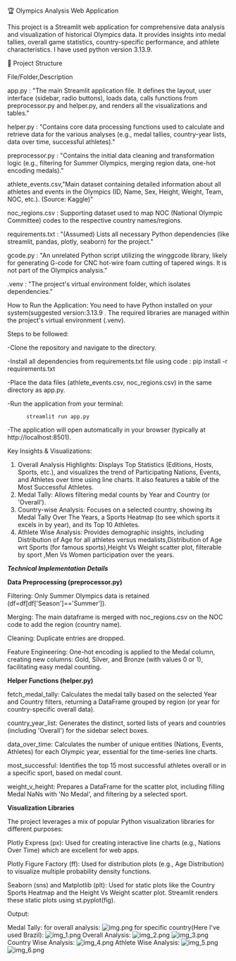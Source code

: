 🏆 Olympics Analysis Web Application

This project is a Streamlit web application for comprehensive data analysis and visualization of historical Olympics data. It provides insights into medal tallies, overall game statistics, country-specific performance, and athlete characteristics. I have used python version 3.13.9.

📁 Project Structure

File/Folder,Description

app.py : "The main Streamlit application file. It defines the layout, user interface (sidebar, radio buttons), loads data, calls functions from preprocessor.py and helper.py, and renders all the visualizations and tables."

helper.py : "Contains core data processing functions used to calculate and retrieve data for the various analyses (e.g., medal tallies, country-year lists, data over time, successful athletes)."

preprocessor.py : "Contains the initial data cleaning and transformation logic (e.g., filtering for Summer Olympics, merging region data, one-hot encoding medals)."

athlete_events.csv,"Main dataset containing detailed information about all athletes and events in the Olympics (ID, Name, Sex, Height, Weight, Team, NOC, etc.). (Source: Kaggle)"

noc_regions.csv : Supporting dataset used to map NOC (National Olympic Committee) codes to the respective country names/regions.

requirements.txt : "(Assumed) Lists all necessary Python dependencies (like streamlit, pandas, plotly, seaborn) for the project."

gcode.py : "An unrelated Python script utilizing the winggcode library, likely for generating G-code for CNC hot-wire foam cutting of tapered wings. It is not part of the Olympics analysis."

.venv : "The project's virtual environment folder, which isolates dependencies."

How to Run the Application:
You need to have Python installed on your system(suggested version:3.13.9 . The required libraries are managed within the project's virtual environment (.venv).

Steps to be followed:

-Clone the repository and navigate to the directory.

-Install all dependencies from requirements.txt file using code : pip install -r requirements.txt

-Place the data files (athlete_events.csv, noc_regions.csv) in the same directory as app.py.

-Run the application from your terminal:

          streamlit run app.py
          
-The application will open automatically in your browser (typically at http://localhost:8501).

Key Insights & Visualizations:

1. Overall Analysis Highlights: Displays Top Statistics (Editions, Hosts, Sports, etc.), and visualizes the trend of Participating Nations, Events, and Athletes over time using line charts. It also features a table of the Most Successful Athletes.
2. Medal Tally: Allows filtering medal counts by Year and Country (or 'Overall').
3. Country-wise Analysis: Focuses on a selected country, showing its Medal Tally Over The Years, a Sports Heatmap (to see which sports it excels in by year), and its Top 10 Athletes.
4. Athlete Wise Analysis: Provides demographic insights, including Distribution of Age for all athletes versus medalists,Distribution of Age wrt Sports (for famous sports),Height Vs Weight scatter plot, filterable by sport ,Men Vs Women participation over the years.

_**Technical Implementation Details**_

**Data Preprocessing (preprocessor.py)**

Filtering: Only Summer Olympics data is retained (df=df[df['Season']=='Summer']).

Merging: The main dataframe is merged with noc_regions.csv on the NOC code to add the region (country name).

Cleaning: Duplicate entries are dropped.

Feature Engineering: One-hot encoding is applied to the Medal column, creating new columns: Gold, Silver, and Bronze (with values 0 or 1), facilitating easy medal counting.

**Helper Functions (helper.py)**

fetch_medal_tally: Calculates the medal tally based on the selected Year and Country filters, returning a DataFrame grouped by region (or year for country-specific overall data).

country_year_list: Generates the distinct, sorted lists of years and countries (including 'Overall') for the sidebar select boxes.

data_over_time: Calculates the number of unique entities (Nations, Events, Athletes) for each Olympic year, essential for the time-series line charts.

most_successful: Identifies the top 15 most successful athletes overall or in a specific sport, based on medal count.

weight_v_height: Prepares a DataFrame for the scatter plot, including filling Medal NaNs with 'No Medal', and filtering by a selected sport.

**Visualization Libraries**

The project leverages a mix of popular Python visualization libraries for different purposes:

Plotly Express (px): Used for creating interactive line charts (e.g., Nations Over Time) which are excellent for web apps.

Plotly Figure Factory (ff): Used for distribution plots (e.g., Age Distribution) to visualize multiple probability density functions.

Seaborn (sns) and Matplotlib (plt): Used for static plots like the Country Sports Heatmap and the Height Vs Weight scatter plot. Streamlit renders these static plots using st.pyplot(fig).

Output:

 Medal Tally:
  for overall analysis:
    ![img.png](img.png)
  for specific country(Here I've used Brazil):
    ![img_1.png](img_1.png)
 Overall Analysis:
   ![img_2.png](img_2.png)
    ![img_3.png](img_3.png)
 Country Wise Analysis:
   ![img_4.png](img_4.png)
 Athlete Wise Analysis: 
   ![img_5.png](img_5.png)
   ![img_6.png](img_6.png)

